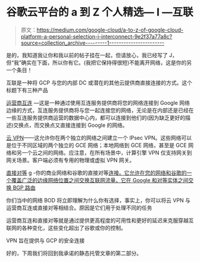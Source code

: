 # 谷歌云平台的 a 到 Z 个人精选— I —互联

> 原文：<https://medium.com/google-cloud/a-to-z-of-google-cloud-platform-a-personal-selection-i-interconnect-9e2f37a77a8c?source=collection_archive---------1----------------------->

是的，我知道我让你和我以前的帖子挂在一起，但请放心，我已经写了 J，但“我”确实在下面，所以你有它。(我把它保持得很短)不能离开网络，这是你的另一个条目！

互联是一种将 GCP 与您的内部 DC 或潜在的其他云提供商直接连接的方式。这个标题下有三种产品

[运营商互连](https://cloud.google.com/interconnect/) —这是一种通过使用互连服务提供商将您的网络连接到 Google 网络边缘的方式，互连服务提供商将与您一起连接您的网络，无论是在内部还是已经在一些互连服务提供商运营的数据中心内，都可以连接到他们的(因为缺乏更好的描述)交换点，而交换点又直接连接到 Google 的网络。

[云 VPN](https://cloud.google.com/compute/docs/vpn/)——这允许你在两个独立的网络之间建立一个 IPsec VPN。这些网络可以是位于不同区域的两个独立的 GCE 网络；本地网络到 GCE 网络，甚至是 GCE 网络和另一个云之间的网络。应注意，在所有场景中，计算引擎 VPN 仅支持网关到网关场景。客户端必须有专用的物理或虚拟 VPN 网关。

[直接对等](https://cloud.google.com/interconnect/direct-peering) g -你的商业网络和谷歌的直接对等[连接。它允许在您的网络和谷歌的一个覆盖广泛的边缘网络位置之间交换互联网流量。它在 Google 和对等实体之间交换 BGP 路由](https://www.wikipedia.org/wiki/Peering)

你们当中的网络 BOD 将立即理解为什么你有选择，事实上，你可以将云 VPN 与运营商互连或直接对等相结合。原因是它们用于处理不同的任务

运营商互连和直接对等就是通过提供更高程度的可用性和更好的延迟来克服穿越互联网的各种变化，这些变化超出了谷歌或你的控制。

VPN 旨在提供与 GCP 的安全连接

好的，下周我们将回到我承诺的静态托管文章的第二部分。